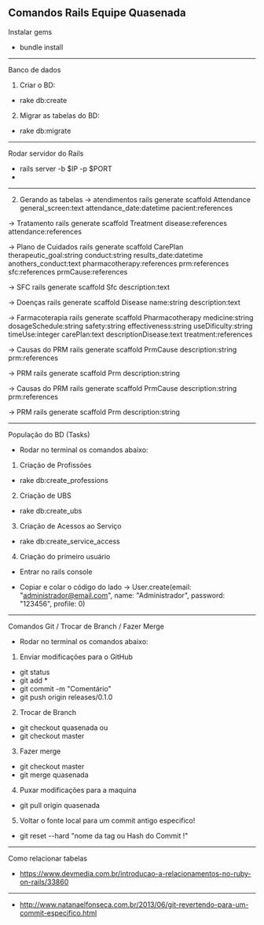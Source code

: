 ## Comandos Rails Equipe Quasenada

Instalar gems
- bundle install

--------------------------------

Banco de dados
1. Criar o BD:
- rake db:create

2. Migrar as tabelas do BD:
- rake db:migrate

-------------------------------

Rodar servidor do Rails
- rails server -b $IP -p $PORT
- 

-----------------------------
2. Gerando as tabelas
-> atendimentos 
rails generate scaffold Attendance general_screen:text attendance_date:datetime pacient:references

-> Tratamento
rails generate scaffold Treatment disease:references attendance:references

-> Plano de Cuidados
rails generate scaffold CarePlan therapeutic_goal:string conduct:string results_date:datetime anothers_conduct:text pharmacotherapy:references prm:references sfc:references prmCause:references 

-> SFC
rails generate scaffold Sfc description:text

-> Doenças
rails generate scaffold Disease name:string description:text

-> Farmacoterapia
rails generate scaffold Pharmacotherapy medicine:string dosageSchedule:string safety:string effectiveness:string useDificulty:string timeUse:integer carePlan:text descriptionDisease:text treatment:references


-> Causas do PRM
rails generate scaffold PrmCause description:string prm:references

-> PRM
rails generate scaffold Prm description:string


-> Causas do PRM
rails generate scaffold PrmCause description:string prm:references

-> PRM
rails generate scaffold Prm description:string


----------------------------------------

População do BD (Tasks)

* Rodar no terminal os comandos abaixo:

1. Criação de Profissões
- rake db:create_professions

2. Criação de UBS
- rake db:create_ubs

3. Criação de Acessos ao Serviço
- rake db:create_service_access

4. Criação do primeiro usuário

- Entrar no rails console

- Copiar e colar o código do lado -> User.create(email: "administrador@email.com", name: "Administrador", password: "123456", profile: 0)


----------------------------------------------

Comandos Git / Trocar de Branch / Fazer Merge

* Rodar no terminal os comandos abaixo:

1. Enviar modificações para o GitHub
- git status
- git add *
- git commit -m "Comentário"
- git push origin releases/0.1.0

2. Trocar de Branch
- git checkout quasenada
ou
- git checkout master

3. Fazer merge
- git checkout master
- git merge quasenada

4. Puxar modificações para a maquina
- git pull origin quasenada

5. Voltar o fonte local para um commit antigo especifico!
- git reset --hard "nome da tag ou Hash do Commit !"

----------------------------------------------------------------------------------

Como relacionar tabelas

- https://www.devmedia.com.br/introducao-a-relacionamentos-no-ruby-on-rails/33860

-----------------------------------------------------------------------------------

- http://www.natanaelfonseca.com.br/2013/06/git-revertendo-para-um-commit-especifico.html


